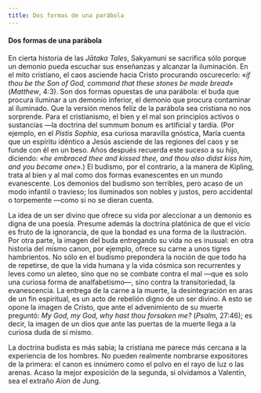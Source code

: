 ```yaml
---
title: Dos formas de una parábola
---
```


#### Dos formas de una parábola

En cierta historia de las *Jātaka Tales*, Sakyamuni se sacrifica sólo porque un
demonio pueda escuchar sus enseñanzas y alcanzar la iluminación. En el mito
cristiano, el caos asciende hacia Cristo procurando oscurecerlo: «*if thou be
the Son of God, command that these stones be made bread*» (*Matthew*, 4:3). Son
dos formas opuestas de una parábola: el buda que procura iluminar a un demonio
inferior, el demonio que procura contaminar al iluminado. Que la versión menos
feliz de la parábola sea cristiana no nos sorprende. Para el cristianismo, el
bien y el mal son principios activos o sustancias —la doctrina del summum bonum
es artificial y tardía. (Por ejemplo, en el *Pistis Sophia*, esa curiosa
maravilla gnóstica, María cuenta que un espíritu idéntico a Jesús asciende de
las regiones del caos y se funde con él en un beso. Años después recuerda este
suceso a su hijo, diciendo: «*he embraced thee and kissed thee, and thou also
didst kiss him, and you became one*».) El budismo, por el contrario, a la manera
de Kipling, trata al bien y al mal como dos formas evanescentes en un mundo
evanescente. Los demonios del budismo son terribles, pero acaso de un modo
infantil o travieso; los iluminados son nobles y justos, pero accidental o
torpemente —como si no se dieran cuenta. 

La idea de un ser divino que ofrece su vida por aleccionar a un demonio es
digna de una poesía. Presume además la doctrina platónica de que el vicio es
fruto de la ignorancia, de que la bondad es una forma de la ilustración. Por
otra parte, la imagen del buda entregando su vida no es inusual: en otra
historia del mismo canon, por ejemplo, ofrece su carne a unos tigres
hambrientos. No sólo en el budismo prepondera la noción de que todo ha de
repetirse, de que la vida humana y la vida cósmica son recurrentes y leves como
un aleteo, sino que no se combate contra el mal —que es solo una curiosa forma
de analfabetismo—, sino contra la transitoriedad, la evanescencia. La entrega
de la carne a la muerte, la desintegración en aras de un fin espiritual, es un
acto de rebelión digno de un ser divino. A esto se opone la imagen de Cristo,
que ante el advenimiento de su muerte preguntó: *My God, my God, why hast thou
forsaken me?* (*Psalm*, 27:46); es decir, la imagen de un dios que ante las
puertas de la muerte llega a la curiosa duda de sí mismo.

La doctrina budista es más sabia; la cristiana me parece más cercana a la
experiencia de los hombres. No pueden realmente nombrarse expositores de la
primera: el canon es innúmero como el polvo en el rayo de luz o las arenas.
Acaso la mejor exposición de la segunda, si olvidamos a Valentín, sea el
extraño *Aion* de Jung.
